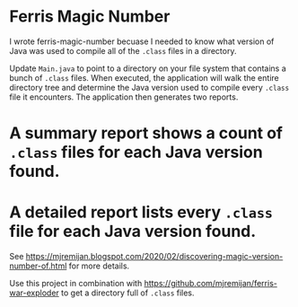 # Ferris Magic Number

I wrote ferris-magic-number becuase I needed to know what version of Java was used to compile all of the `.class` files in a directory.

Update `Main.java` to point to a directory on your file system that contains a bunch of `.class` files. When executed, the application will walk
the entire directory tree and determine the Java version used to compile every `.class` file it encounters. The application then
generates two reports.

# A summary report shows a count of `.class` files for each Java version found.
# A detailed report lists every `.class` file for each Java version found.

See <https://mjremijan.blogspot.com/2020/02/discovering-magic-version-number-of.html> for more details.

Use this project in combination with <https://github.com/mjremijan/ferris-war-exploder> to get a directory full of `.class` files.
